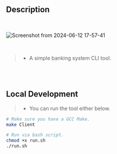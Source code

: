 ## Description

<br />

![Screenshot from 2024-06-12 17-57-41](https://github.com/kentlouisetonino/fundsflow/assets/69438999/06b5ff36-0bde-4230-a327-c813816e1b5d)

<br />

> - A simple banking system CLI tool.

<br />
<br />

## Local Development

> - You can run the tool either below.

```sh
# Make sure you have a GCC Make.
make Client

# Run via bash script.
chmod +x run.sh
./run.sh
```
